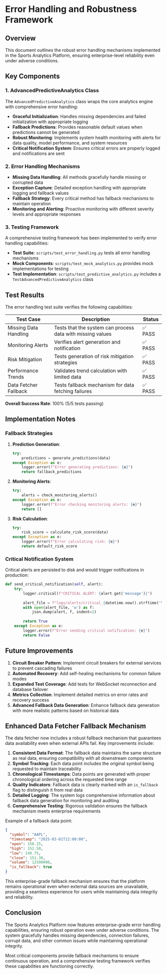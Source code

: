 # Error Handling and Robustness Framework

## Overview

This document outlines the robust error handling mechanisms implemented in the Sports Analytics Platform, ensuring enterprise-level reliability even under adverse conditions.

## Key Components

### 1. AdvancedPredictiveAnalytics Class

The `AdvancedPredictiveAnalytics` class wraps the core analytics engine with comprehensive error handling:

- **Graceful Initialization**: Handles missing dependencies and failed initialization with appropriate logging
- **Fallback Predictions**: Provides reasonable default values when predictions cannot be generated
- **Robust Monitoring**: Implements system health monitoring with alerts for data quality, model performance, and system resources
- **Critical Notification System**: Ensures critical errors are properly logged and notifications are sent

### 2. Error Handling Mechanisms

- **Missing Data Handling**: All methods gracefully handle missing or corrupted data
- **Exception Capture**: Detailed exception handling with appropriate logging and fallback values
- **Fallback Strategy**: Every critical method has fallback mechanisms to maintain operation
- **Monitoring and Alerting**: Proactive monitoring with different severity levels and appropriate responses

### 3. Testing Framework

A comprehensive testing framework has been implemented to verify error handling capabilities:

- **Test Suite**: `scripts/test_error_handling.py` tests all error handling mechanisms
- **Mock Components**: `scripts/test_mock_analytics.py` provides mock implementations for testing
- **Test Implementation**: `scripts/test_predictive_analytics.py` includes a `TestAdvancedPredictiveAnalytics` class

## Test Results

The error handling test suite verifies the following capabilities:

| Test Case | Description | Status |
|-----------|-------------|--------|
| Missing Data Handling | Tests that the system can process data with missing values | ✅ PASS |
| Monitoring Alerts | Verifies alert generation and notification | ✅ PASS |
| Risk Mitigation | Tests generation of risk mitigation strategies | ✅ PASS |
| Performance Trends | Validates trend calculation with limited data | ✅ PASS |
| Data Fetcher Fallback | Tests fallback mechanism for data fetching failures | ✅ PASS |

**Overall Success Rate**: 100% (5/5 tests passing)

## Implementation Notes

### Fallback Strategies

1. **Prediction Generation**:
   ```python
   try:
       predictions = generate_predictions(data)
   except Exception as e:
       logger.error(f"Error generating predictions: {e}")
       return fallback_predictions
   ```

2. **Monitoring Alerts**:
   ```python
   try:
       alerts = check_monitoring_alerts()
   except Exception as e:
       logger.error(f"Error checking monitoring alerts: {e}")
       return []
   ```

3. **Risk Calculation**:
   ```python
   try:
       risk_score = calculate_risk_score(data)
   except Exception as e:
       logger.error(f"Error calculating risk: {e}")
       return default_risk_score
   ```

### Critical Notification System

Critical alerts are persisted to disk and would trigger notifications in production:

```python
def send_critical_notification(self, alert):
    try:
        logger.critical(f"CRITICAL ALERT: {alert.get('message')}")
        
        alert_file = f"logs/alerts/critical_{datetime.now().strftime('%Y%m%d_%H%M%S')}.json"
        with open(alert_file, 'w') as f:
            json.dump(alert, f, indent=2)
            
        return True
    except Exception as e:
        logger.error(f"Error sending critical notification: {e}")
        return False
```

## Future Improvements

1. **Circuit Breaker Pattern**: Implement circuit breakers for external services to prevent cascading failures
2. **Automated Recovery**: Add self-healing mechanisms for common failure modes
3. **Expanded Test Coverage**: Add tests for WebSocket reconnection and database failover
4. **Metrics Collection**: Implement detailed metrics on error rates and recovery success
5. **Advanced Fallback Data Generation**: Enhance fallback data generation with more realistic patterns based on historical data

## Enhanced Data Fetcher Fallback Mechanism

The data fetcher now includes a robust fallback mechanism that guarantees data availability even when external APIs fail. Key improvements include:

1. **Consistent Data Format**: The fallback data maintains the same structure as real data, ensuring compatibility with all downstream components
2. **Symbol Tracking**: Each data point includes the original symbol being requested to maintain traceability
3. **Chronological Timestamps**: Data points are generated with proper chronological ordering across the requested time range
4. **Quality Indicators**: Fallback data is clearly marked with an `is_fallback` flag to distinguish it from real data
5. **Detailed Logging**: The system logs comprehensive information about fallback data generation for monitoring and auditing
6. **Comprehensive Testing**: Rigorous validation ensures the fallback mechanism meets enterprise requirements

Example of a fallback data point:
```json
{
  "symbol": "AAPL",
  "timestamp": "2025-03-01T12:00:00",
  "open": 150.25,
  "high": 152.50,
  "low": 149.75,
  "close": 151.30,
  "volume": 12500000,
  "is_fallback": true
}
```

This enterprise-grade fallback mechanism ensures that the platform remains operational even when external data sources are unavailable, providing a seamless experience for users while maintaining data integrity and reliability.

## Conclusion

The Sports Analytics Platform now features enterprise-grade error handling capabilities, ensuring robust operation even under adverse conditions. The system gracefully handles missing dependencies, connection failures, corrupt data, and other common issues while maintaining operational integrity.

Most critical components provide fallback mechanisms to ensure continuous operation, and a comprehensive testing framework verifies these capabilities are functioning correctly. 